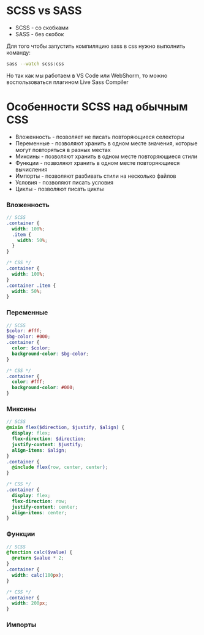 # SCSS vs SASS

* SCSS - со скобками
* SASS - без скобок

Для того чтобы запустить компиляцию sass в css нужно выполнить команду:

```bash
sass --watch scss:css
```

Но так как мы работаем в VS Code или WebShorm, то можно воспользоваться плагином Live Sass Compiler

# Особенности SCSS над обычным CSS
* Вложенность - позволяет не писать повторяющиеся селекторы
* Переменные - позволяют хранить в одном месте значения, которые могут повторяться в разных местах
* Миксины - позволяют хранить в одном месте повторяющиеся стили
* Функции - позволяют хранить в одном месте повторяющиеся вычисления
* Импорты - позволяют разбивать стили на несколько файлов
* Условия - позволяют писать условия
* Циклы - позволяют писать циклы

### Вложенность
```scss
// SCSS
.container {
  width: 100%;
  .item {
    width: 50%;
  }
}
```
```css
/* CSS */
.container {
  width: 100%;
}
.container .item {
  width: 50%;
}
```

### Переменные
```scss
// SCSS
$color: #fff;
$bg-color: #000;
.container {
  color: $color;
  background-color: $bg-color;
}
```
```css
/* CSS */
.container {
  color: #fff;
  background-color: #000;
}
```

### Миксины
```scss
// SCSS
@mixin flex($direction, $justify, $align) {
  display: flex;
  flex-direction: $direction;
  justify-content: $justify;
  align-items: $align;
}
.container {
  @include flex(row, center, center);
}
```
```css
/* CSS */
.container {
  display: flex;
  flex-direction: row;
  justify-content: center;
  align-items: center;
}
```

### Функции
```scss
// SCSS
@function calc($value) {
  @return $value * 2;
}
.container {
  width: calc(100px);
}
```
```css
/* CSS */
.container {
  width: 200px;
}
```

### Импорты




